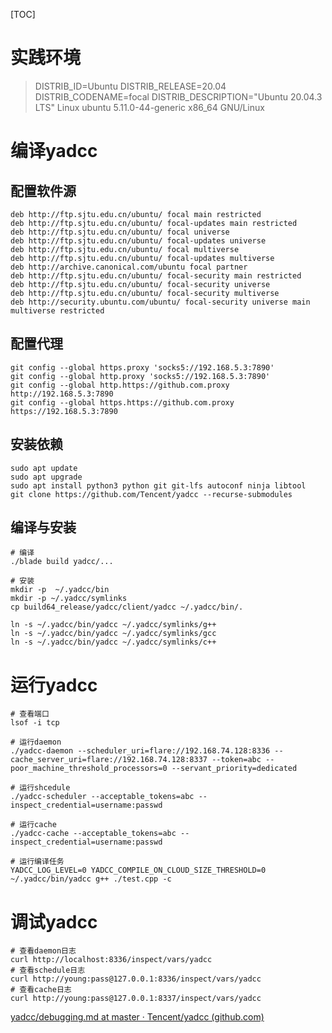 [TOC]

# 实践环境
> DISTRIB_ID=Ubuntu
> DISTRIB_RELEASE=20.04
> DISTRIB_CODENAME=focal
> DISTRIB_DESCRIPTION="Ubuntu 20.04.3 LTS"
> Linux ubuntu 5.11.0-44-generic x86_64 GNU/Linux

# 编译yadcc

## 配置软件源

```shell
deb http://ftp.sjtu.edu.cn/ubuntu/ focal main restricted
deb http://ftp.sjtu.edu.cn/ubuntu/ focal-updates main restricted
deb http://ftp.sjtu.edu.cn/ubuntu/ focal universe
deb http://ftp.sjtu.edu.cn/ubuntu/ focal-updates universe
deb http://ftp.sjtu.edu.cn/ubuntu/ focal multiverse
deb http://ftp.sjtu.edu.cn/ubuntu/ focal-updates multiverse
deb http://archive.canonical.com/ubuntu focal partner
deb http://ftp.sjtu.edu.cn/ubuntu/ focal-security main restricted
deb http://ftp.sjtu.edu.cn/ubuntu/ focal-security universe
deb http://ftp.sjtu.edu.cn/ubuntu/ focal-security multiverse
deb http://security.ubuntu.com/ubuntu/ focal-security universe main multiverse restricted
```

## 配置代理

```shell
git config --global https.proxy 'socks5://192.168.5.3:7890'
git config --global http.proxy 'socks5://192.168.5.3:7890'
git config --global http.https://github.com.proxy http://192.168.5.3:7890
git config --global https.https://github.com.proxy https://192.168.5.3:7890
```

## 安装依赖

```shell
sudo apt update
sudo apt upgrade
sudo apt install python3 python git git-lfs autoconf ninja libtool
git clone https://github.com/Tencent/yadcc --recurse-submodules
```

## 编译与安装

```shell
# 编译
./blade build yadcc/...

# 安装
mkdir -p  ~/.yadcc/bin
mkdir -p ~/.yadcc/symlinks
cp build64_release/yadcc/client/yadcc ~/.yadcc/bin/.

ln -s ~/.yadcc/bin/yadcc ~/.yadcc/symlinks/g++
ln -s ~/.yadcc/bin/yadcc ~/.yadcc/symlinks/gcc
ln -s ~/.yadcc/bin/yadcc ~/.yadcc/symlinks/c++
```

# 运行yadcc

```shell
# 查看端口
lsof -i tcp

# 运行daemon
./yadcc-daemon --scheduler_uri=flare://192.168.74.128:8336 --cache_server_uri=flare://192.168.74.128:8337 --token=abc --poor_machine_threshold_processors=0 --servant_priority=dedicated

# 运行shcedule
./yadcc-scheduler --acceptable_tokens=abc --inspect_credential=username:passwd

# 运行cache
./yadcc-cache --acceptable_tokens=abc --inspect_credential=username:passwd

# 运行编译任务
YADCC_LOG_LEVEL=0 YADCC_COMPILE_ON_CLOUD_SIZE_THRESHOLD=0 ~/.yadcc/bin/yadcc g++ ./test.cpp -c
```

# 调试yadcc

```shell
# 查看daemon日志
curl http://localhost:8336/inspect/vars/yadcc
# 查看schedule日志
curl http://young:pass@127.0.0.1:8336/inspect/vars/yadcc
# 查看cache日志
curl http://young:pass@127.0.0.1:8337/inspect/vars/yadcc
```

[yadcc/debugging.md at master · Tencent/yadcc (github.com)](https://github.com/Tencent/yadcc/blob/master/yadcc/doc/debugging.md)
